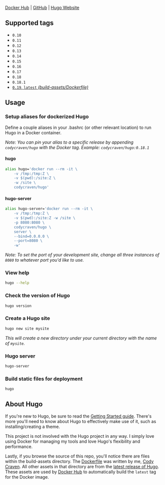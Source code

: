 [Docker Hub](https://hub.docker.com/r/codycraven/hugo/) | [GitHub](https://github.com/codycraven/docker-hugo) | [Hugo Website](https://gohugo.io/)

## Supported tags

* `0.10`
* `0.11`
* `0.12`
* `0.13`
* `0.14`
* `0.15`
* `0.16`
* `0.17`
* `0.18`
* `0.18.1`
* [`0.19`, `latest` _(build-assets/Dockerfile)_](https://github.com/codycraven/docker-hugo/blob/master/build-assets/Dockerfile)

## Usage

### Setup aliases for dockerized Hugo

Define a couple aliases in your .bashrc (or other relevant location) to run Hugo in a Docker container.

_Note: You can pin your alias to a specific release by appending `codycraven/hugo` with the Docker tag. Example: `codycraven/hugo:0.18.1`_

#### hugo

```bash
alias hugo='docker run --rm -it \
    -v /tmp:/tmp:Z \
    -v $(pwd):/site:Z \
    -w /site \
    codycraven/hugo'
```

#### hugo-server

```bash
alias hugo-server='docker run --rm -it \
    -v /tmp:/tmp:Z \
    -v $(pwd):/site:Z -w /site \
    -p 8080:8080 \
    codycraven/hugo \
    server \
    --bind=0.0.0.0 \
    --port=8080 \
    -w'
```

_Note: To set the port of your development site, change all three instances of `8080` to whatever port you'd like to use._

### View help

```bash
hugo --help
```

### Check the version of Hugo

```bash
hugo version
```

### Create a Hugo site

```bash
hugo new site mysite
```

_This will create a new directory under your current directory with the name of `mysite`._

### Hugo server

```bash
hugo-server
```

### Build static files for deployment

```bash
hugo
```

## About Hugo

If you're new to Hugo, be sure to read the [Getting Started guide](https://gohugo.io/overview/introduction/). There's more you'll need to know about Hugo to effectively make use of it, such as installing/creating a theme.

This project is not involved with the Hugo project in any way. I simply love using Docker for managing my tools and love Hugo's flexibility and performance.

Lastly, if you browse the source of this repo, you'll notice there are files within the build-assets directory. The [Dockerfile](https://github.com/codycraven/docker-hugo/blob/master/build-assets/Dockerfile) was written by me, [Cody Craven](https://github.com/codycraven). All other assets in that directory are from the [latest release of Hugo](https://github.com/spf13/hugo/releases). These assets are used by [Docker Hub](https://hub.docker.com/r/codycraven/hugo/) to automatically build the `latest` tag for the Docker image.
